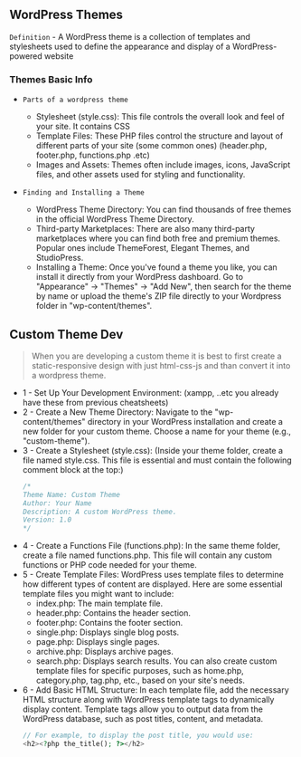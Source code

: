 ## WordPress Themes

`Definition` - A WordPress theme is a collection of templates and stylesheets used to define the appearance and display of a WordPress-powered website

### Themes Basic Info

- `Parts of a wordpress theme`
  - Stylesheet (style.css): This file controls the overall look and feel of your site. It contains CSS
  - Template Files: These PHP files control the structure and layout of different parts of your site (some common ones) (header.php, footer.php, functions.php .etc)
  - Images and Assets: Themes often include images, icons, JavaScript files, and other assets used for styling and functionality.

- `Finding and Installing a Theme` 
  - WordPress Theme Directory: You can find thousands of free themes in the official WordPress Theme Directory.
  - Third-party Marketplaces: There are also many third-party marketplaces where you can find both free and premium themes. Popular ones include ThemeForest, Elegant Themes, and StudioPress.
  - Installing a Theme: Once you've found a theme you like, you can install it directly from your WordPress dashboard. Go to "Appearance" -> "Themes" -> "Add New", then search for the theme by name or upload the theme's ZIP file directly to your Wordpress folder in "wp-content/themes".

## Custom Theme Dev

> When you are developing a custom theme it is best to first create a static-responsive design with just html-css-js and than convert it into a wordpress theme.

- 1 - Set Up Your Development Environment: (xampp, ..etc you already have these from previous cheatsheets)
- 2 - Create a New Theme Directory: Navigate to the "wp-content/themes" directory in your WordPress installation and create a new folder for your custom theme. Choose a name for your theme (e.g., "custom-theme").
- 3 - Create a Stylesheet (style.css): (Inside your theme folder, create a file named style.css. This file is essential and must contain the following comment block at the top:)
    ```css
    /*
    Theme Name: Custom Theme
    Author: Your Name
    Description: A custom WordPress theme.
    Version: 1.0
    */
    ```
- 4 - Create a Functions File (functions.php): In the same theme folder, create a file named functions.php. This file will contain any custom functions or PHP code needed for your theme.
- 5 - Create Template Files: WordPress uses template files to determine how different types of content are displayed. Here are some essential template files you might want to include:
    - index.php: The main template file.
    - header.php: Contains the header section.
    - footer.php: Contains the footer section.
    - single.php: Displays single blog posts.
    - page.php: Displays single pages.
    - archive.php: Displays archive pages.
    - search.php: Displays search results.
  You can also create custom template files for specific purposes, such as home.php, category.php, tag.php, etc., based on your site's needs.
- 6 - Add Basic HTML Structure: In each template file, add the necessary HTML structure along with WordPress template tags to dynamically display content. Template tags allow you to output data from the WordPress database, such as post titles, content, and metadata.
    ```php
    // For example, to display the post title, you would use:
    <h2><?php the_title(); ?></h2>
    ```
